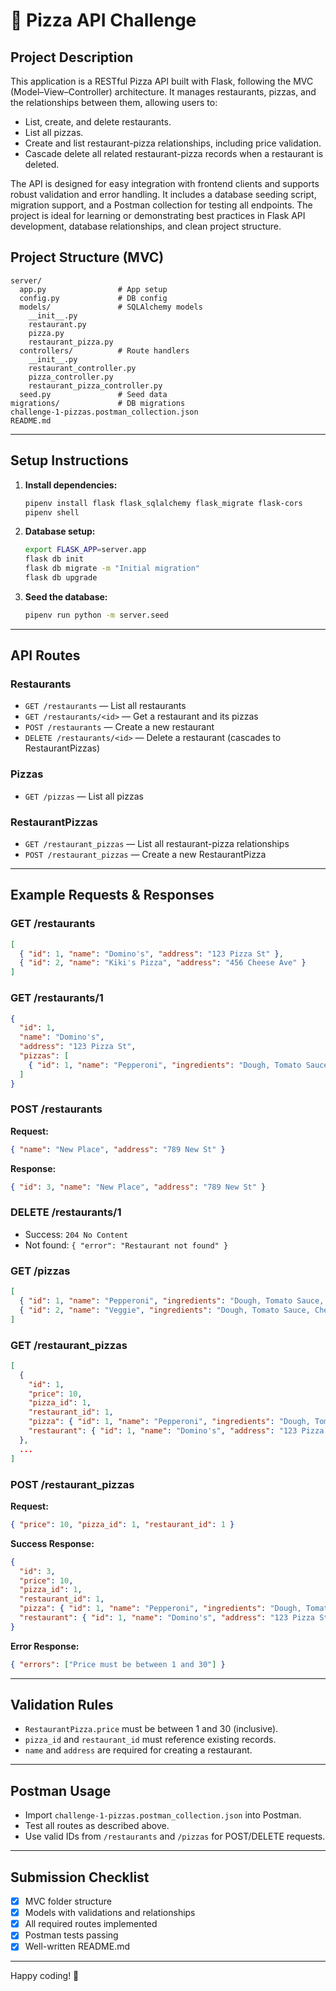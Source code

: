 # 🍕 Pizza API Challenge

## Project Description

This application is a RESTful Pizza API built with Flask, following the MVC (Model–View–Controller) architecture. It manages restaurants, pizzas, and the relationships between them, allowing users to:

- List, create, and delete restaurants.
- List all pizzas.
- Create and list restaurant-pizza relationships, including price validation.
- Cascade delete all related restaurant-pizza records when a restaurant is deleted.

The API is designed for easy integration with frontend clients and supports robust validation and error handling. It includes a database seeding script, migration support, and a Postman collection for testing all endpoints. The project is ideal for learning or demonstrating best practices in Flask API development, database relationships, and clean project structure.

## Project Structure (MVC)

```
server/
  app.py                # App setup
  config.py             # DB config
  models/               # SQLAlchemy models
    __init__.py
    restaurant.py
    pizza.py
    restaurant_pizza.py
  controllers/          # Route handlers
    __init__.py
    restaurant_controller.py
    pizza_controller.py
    restaurant_pizza_controller.py
  seed.py               # Seed data
migrations/             # DB migrations
challenge-1-pizzas.postman_collection.json
README.md
```

---

## Setup Instructions

1. **Install dependencies:**
   ```bash
   pipenv install flask flask_sqlalchemy flask_migrate flask-cors
   pipenv shell
   ```
2. **Database setup:**
   ```bash
   export FLASK_APP=server.app
   flask db init
   flask db migrate -m "Initial migration"
   flask db upgrade
   ```
3. **Seed the database:**
   ```bash
   pipenv run python -m server.seed
   ```

---

## API Routes

### Restaurants
- `GET /restaurants` — List all restaurants
- `GET /restaurants/<id>` — Get a restaurant and its pizzas
- `POST /restaurants` — Create a new restaurant
- `DELETE /restaurants/<id>` — Delete a restaurant (cascades to RestaurantPizzas)

### Pizzas
- `GET /pizzas` — List all pizzas

### RestaurantPizzas
- `GET /restaurant_pizzas` — List all restaurant-pizza relationships
- `POST /restaurant_pizzas` — Create a new RestaurantPizza

---

## Example Requests & Responses

### GET /restaurants
```json
[
  { "id": 1, "name": "Domino's", "address": "123 Pizza St" },
  { "id": 2, "name": "Kiki's Pizza", "address": "456 Cheese Ave" }
]
```

### GET /restaurants/1
```json
{
  "id": 1,
  "name": "Domino's",
  "address": "123 Pizza St",
  "pizzas": [
    { "id": 1, "name": "Pepperoni", "ingredients": "Dough, Tomato Sauce, Cheese, Pepperoni" }
  ]
}
```

### POST /restaurants
**Request:**
```json
{ "name": "New Place", "address": "789 New St" }
```
**Response:**
```json
{ "id": 3, "name": "New Place", "address": "789 New St" }
```

### DELETE /restaurants/1
- Success: `204 No Content`
- Not found: `{ "error": "Restaurant not found" }`

### GET /pizzas
```json
[
  { "id": 1, "name": "Pepperoni", "ingredients": "Dough, Tomato Sauce, Cheese, Pepperoni" },
  { "id": 2, "name": "Veggie", "ingredients": "Dough, Tomato Sauce, Cheese, Peppers, Olives, Onions" }
]
```

### GET /restaurant_pizzas
```json
[
  {
    "id": 1,
    "price": 10,
    "pizza_id": 1,
    "restaurant_id": 1,
    "pizza": { "id": 1, "name": "Pepperoni", "ingredients": "Dough, Tomato Sauce, Cheese, Pepperoni" },
    "restaurant": { "id": 1, "name": "Domino's", "address": "123 Pizza St" }
  },
  ...
]
```

### POST /restaurant_pizzas
**Request:**
```json
{ "price": 10, "pizza_id": 1, "restaurant_id": 1 }
```
**Success Response:**
```json
{
  "id": 3,
  "price": 10,
  "pizza_id": 1,
  "restaurant_id": 1,
  "pizza": { "id": 1, "name": "Pepperoni", "ingredients": "Dough, Tomato Sauce, Cheese, Pepperoni" },
  "restaurant": { "id": 1, "name": "Domino's", "address": "123 Pizza St" }
}
```
**Error Response:**
```json
{ "errors": ["Price must be between 1 and 30"] }
```

---

## Validation Rules
- `RestaurantPizza.price` must be between 1 and 30 (inclusive).
- `pizza_id` and `restaurant_id` must reference existing records.
- `name` and `address` are required for creating a restaurant.

---

## Postman Usage
- Import `challenge-1-pizzas.postman_collection.json` into Postman.
- Test all routes as described above.
- Use valid IDs from `/restaurants` and `/pizzas` for POST/DELETE requests.

---

## Submission Checklist
- [x] MVC folder structure
- [x] Models with validations and relationships
- [x] All required routes implemented
- [x] Postman tests passing
- [x] Well-written README.md

---

Happy coding! 🍕
